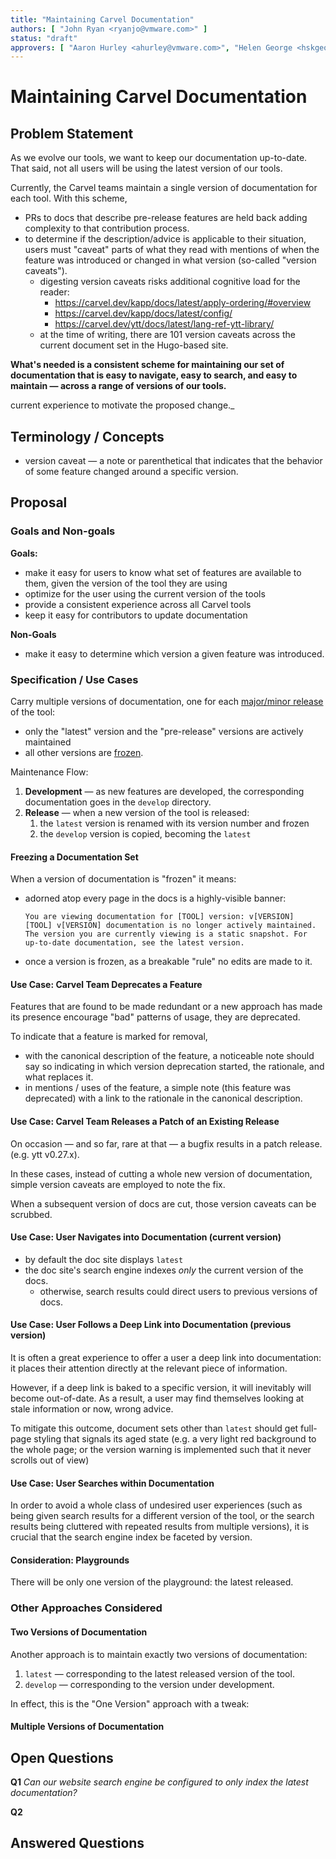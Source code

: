 ```yaml
---
title: "Maintaining Carvel Documentation"
authors: [ "John Ryan <ryanjo@vmware.com>" ]
status: "draft"
approvers: [ "Aaron Hurley <ahurley@vmware.com>", "Helen George <hskgeo@vmware.com>", "Vibhas Kumar <vibkumar@vmware.com>"]
---
```


# Maintaining Carvel Documentation

## Problem Statement

As we evolve our tools, we want to keep our documentation up-to-date. That said,
not all users will be using the latest version of our tools.

Currently, the Carvel teams maintain a single version of documentation for each tool. With this scheme,
- PRs to docs that describe pre-release features are held back adding complexity to that contribution process.
- to determine if the description/advice is applicable to their situation, users must "caveat" parts of what they read with mentions of when the feature was introduced or changed in what version (so-called "version caveats").
  - digesting version caveats risks additional cognitive load for the reader:
    - https://carvel.dev/kapp/docs/latest/apply-ordering/#overview
    - https://carvel.dev/kapp/docs/latest/config/
    - https://carvel.dev/ytt/docs/latest/lang-ref-ytt-library/
  - at the time of writing, there are 101 version caveats across the current document set in the Hugo-based site.

**What's needed is a consistent scheme for maintaining our set of documentation that is easy to navigate, easy to search, and easy to maintain — across a range of versions of our tools.**


current experience to motivate the proposed change._

## Terminology / Concepts

- version caveat — a note or parenthetical that indicates that the behavior of some feature changed around a specific version.

## Proposal

### Goals and Non-goals

**Goals:**
- make it easy for users to know what set of features are available
  to them, given the version of the tool they are using
- optimize for the user using the current version of the tools
- provide a consistent experience across all Carvel tools
- keep it easy for contributors to update documentation

**Non-Goals**
- make it easy to determine which version a given feature was introduced.

### Specification / Use Cases

Carry multiple versions of documentation, one for each [major/minor release](#use-case-carvel-team-releases-a-patch-of-an-existing-release) of the tool:
- only the "latest" version and the "pre-release" versions are actively maintained
- all other versions are [frozen](#freezing-a-documentation-set).
  
Maintenance Flow:

1. **Development** — as new features are developed, the corresponding documentation goes in the
  `develop` directory.
2. **Release** — when a new version of the tool is released:
   1. the `latest` version is renamed with its version number and frozen
   2. the `develop` version is copied, becoming the `latest`
    
#### Freezing a Documentation Set

When a version of documentation is "frozen" it means:
- adorned atop every page in the docs is a highly-visible banner:

  ```
  You are viewing documentation for [TOOL] version: v[VERSION]
  [TOOL] v[VERSION] documentation is no longer actively maintained.
  The version you are currently viewing is a static snapshot. For
  up-to-date documentation, see the latest version.
  ```
- once a version is frozen, as a breakable "rule" no edits are made to it.

#### Use Case: Carvel Team Deprecates a Feature

Features that are found to be made redundant or a new approach has made its presence encourage "bad" patterns of usage, they are deprecated.

To indicate that a feature is marked for removal,
- with the canonical description of the feature, a noticeable note should say so indicating in which version deprecation started, the rationale, and what replaces it.
- in mentions / uses of the feature, a simple note (this feature was deprecated) with a link to the rationale in the canonical description.


#### Use Case: Carvel Team Releases a Patch of an Existing Release

On occasion — and so far, rare at that — a bugfix results in a patch release.
(e.g. ytt v0.27.x).

In these cases, instead of cutting a whole new version of documentation, simple version caveats are employed to note the fix.

When a subsequent version of docs are cut, those version caveats can be scrubbed.


#### Use Case: User Navigates into Documentation (current version)

- by default the doc site displays `latest`
- the doc site's search engine indexes _only_ the current version of the docs.
  - otherwise, search results could direct users to previous versions of docs.


#### Use Case: User Follows a Deep Link into Documentation (previous version)

It is often a great experience to offer a user a deep link into documentation: it places their attention directly at the relevant piece of information.

However, if a deep link is baked to a specific version, it will inevitably will become out-of-date. As a result, a user may find themselves looking at stale information or now, wrong advice.

To mitigate this outcome, document sets other than `latest` should get full-page styling that signals its aged state (e.g. a very light red background to the whole page; or the version warning is implemented such that it never scrolls out of view)


#### Use Case: User Searches within Documentation

In order to avoid a whole class of undesired user experiences (such as being given search results for a different version of the tool, or the search results being cluttered with repeated results from multiple versions), it is crucial that the search engine index be faceted by version.


#### Consideration: Playgrounds

There will be only one version of the playground: the latest released.


### Other Approaches Considered

#### Two Versions of Documentation

Another approach is to maintain exactly two versions of documentation:
1. `latest` — corresponding to the latest released version of the tool.
2. `develop` — corresponding to the version under development.

In effect, this is the "One Version" approach with a tweak: 


#### Multiple Versions of Documentation


## Open Questions

**Q1** _Can our website search engine be configured to only index the latest documentation?_

**Q2** 

## Answered Questions